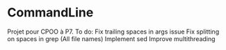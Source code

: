 # CommandLine
Projet pour CPOO à P7.
To do:
	Fix trailing spaces in args issue
	Fix splitting on spaces in grep (All file names)
	Implement sed
	Improve multithreading
	
